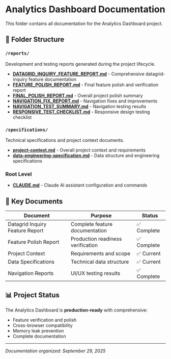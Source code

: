 # Analytics Dashboard Documentation

This folder contains all documentation for the Analytics Dashboard project.

## 📁 Folder Structure

### `/reports/`
Development and testing reports generated during the project lifecycle.

- **[DATAGRID_INQUIRY_FEATURE_REPORT.md](reports/DATAGRID_INQUIRY_FEATURE_REPORT.md)** - Comprehensive datagrid-inquiry feature documentation
- **[FEATURE_POLISH_REPORT.md](reports/FEATURE_POLISH_REPORT.md)** - Final feature polish and verification report
- **[FINAL_POLISH_REPORT.md](reports/FINAL_POLISH_REPORT.md)** - Overall project polish summary
- **[NAVIGATION_FIX_REPORT.md](reports/NAVIGATION_FIX_REPORT.md)** - Navigation fixes and improvements
- **[NAVIGATION_TEST_SUMMARY.md](reports/NAVIGATION_TEST_SUMMARY.md)** - Navigation testing results
- **[RESPONSIVE_TEST_CHECKLIST.md](reports/RESPONSIVE_TEST_CHECKLIST.md)** - Responsive design testing checklist

### `/specifications/`
Technical specifications and project context documents.

- **[project-context.md](specifications/project-context.md)** - Overall project context and requirements
- **[data-engineering-specification.md](specifications/data-engineering-specification.md)** - Data structure and engineering specifications

### Root Level
- **[CLAUDE.md](CLAUDE.md)** - Claude AI assistant configuration and commands

## 🎯 Key Documents

| Document | Purpose | Status |
|----------|---------|--------|
| Datagrid Inquiry Feature Report | Complete feature documentation | ✅ Complete |
| Feature Polish Report | Production readiness verification | ✅ Complete |
| Project Context | Requirements and scope | ✅ Current |
| Data Specifications | Technical data structure | ✅ Current |
| Navigation Reports | UI/UX testing results | ✅ Complete |

## 📊 Project Status

The Analytics Dashboard is **production-ready** with comprehensive:
- Feature verification and polish
- Cross-browser compatibility
- Memory leak prevention
- Complete documentation

---
*Documentation organized: September 29, 2025*